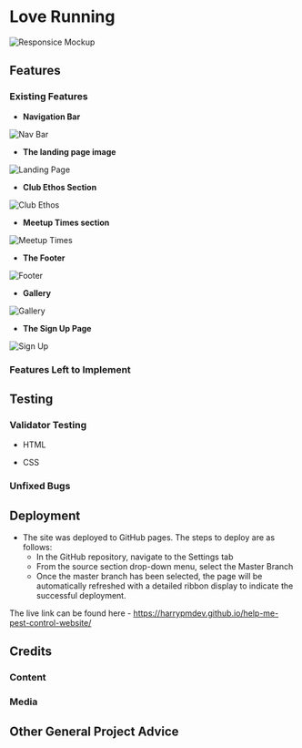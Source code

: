 # Love Running


![Responsice Mockup](https://github.com/lucyrush/readme-template/blob/master/media/love_running_mockup.png)

## Features 


### Existing Features

- __Navigation Bar__

 

![Nav Bar](https://github.com/lucyrush/readme-template/blob/master/media/love_running_nav.png)

- __The landing page image__

 

![Landing Page](https://github.com/lucyrush/readme-template/blob/master/media/love_running_landing.png)

- __Club Ethos Section__


![Club Ethos](https://github.com/lucyrush/readme-template/blob/master/media/love_running_ethos.png)

- __Meetup Times section__


![Meetup Times](https://github.com/lucyrush/readme-template/blob/master/media/love_running_times.png)

- __The Footer__ 


![Footer](https://github.com/lucyrush/readme-template/blob/master/media/love_running_footer.png)

- __Gallery__


![Gallery](https://github.com/lucyrush/readme-template/blob/master/media/love_running_gallery.png)

- __The Sign Up Page__


![Sign Up](https://github.com/lucyrush/readme-template/blob/master/media/love_running_signup.png)


### Features Left to Implement


## Testing 

### Validator Testing 

- HTML

- CSS


### Unfixed Bugs

## Deployment

- The site was deployed to GitHub pages. The steps to deploy are as follows: 
  - In the GitHub repository, navigate to the Settings tab 
  - From the source section drop-down menu, select the Master Branch
  - Once the master branch has been selected, the page will be automatically refreshed with a detailed ribbon display to indicate the successful deployment. 

The live link can be found here - https://harrypmdev.github.io/help-me-pest-control-website/


## Credits 

### Content 

### Media

## Other General Project Advice
